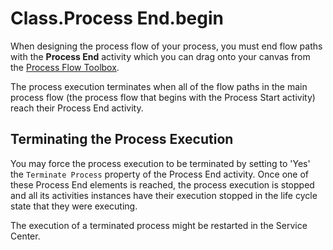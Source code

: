# Class.Process End.begin

When designing the process flow of your process, you must end flow paths with the **Process End** activity which you can drag onto your canvas from the [Process Flow Toolbox](https://github.com/danielmarquespt/docs-product/tree/e7ea3f444d5129dab245c69ab72ae091554bc4fb/src/develop/processes/process-flow/process-flow-toolbox.md%3E).

 The process execution terminates when all of the flow paths in the main process flow \(the process flow that begins with the Process Start activity\) reach their Process End activity.

## Terminating the Process Execution

You may force the process execution to be terminated by setting to 'Yes' the `Terminate Process` property of the Process End activity. Once one of these Process End elements is reached, the process execution is stopped and all its activities instances have their execution stopped in the life cycle state that they were executing.

 The execution of a terminated process might be restarted in the Service Center.

